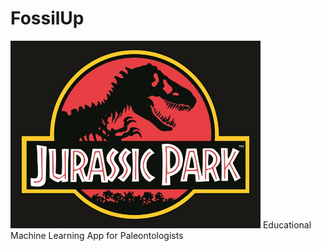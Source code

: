 # FossilUp
<img src = "https://github.com/aggtamv/FossilUp/blob/main/jurassic.jpg" width = "400" height = "300">
Educational Machine Learning App for Paleontologists
